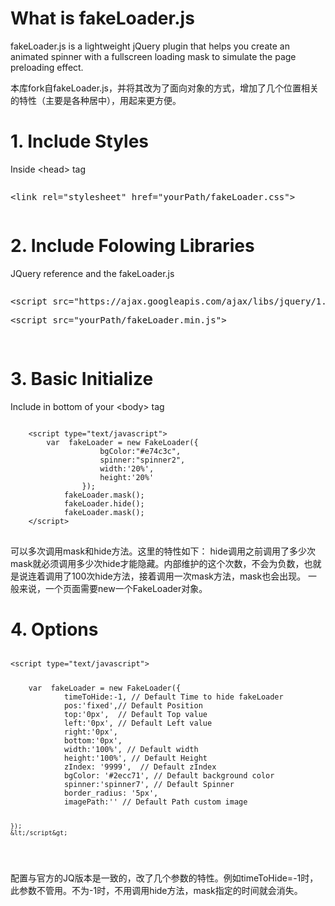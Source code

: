 <h1>What is fakeLoader.js</h1>
<p>
fakeLoader.js is a lightweight jQuery plugin that helps you create an animated spinner with a fullscreen loading mask to simulate the page preloading effect.
</p>
<p>
本库fork自fakeLoader.js，并将其改为了面向对象的方式，增加了几个位置相关的特性（主要是各种居中），用起来更方便。
</p>
<h1>1. Include Styles</h1>
<p>Inside &lt;head&gt; tag </p>
<pre><p>&lt;link rel="stylesheet" href="yourPath/fakeLoader.css"&gt;</p></pre>
<h1>2. Include Folowing Libraries</h1>
<p>JQuery reference and the fakeLoader.js</p>
<pre>
<p>&lt;script src="https://ajax.googleapis.com/ajax/libs/jquery/1.11.0/jquery.min.js"&gt;</p><p>&lt;script src="yourPath/fakeLoader.min.js"&gt;</p>
</pre>

<h1>3. Basic Initialize</h1>
<p>Include in bottom of your  &lt;body&gt; tag</p>
<pre>
<code>
    &lt;script type="text/javascript"&gt;
        var  fakeLoader = new FakeLoader({
                    bgColor:"#e74c3c",
                    spinner:"spinner2",
					width:'20%',
					height:'20%'
                });
			fakeLoader.mask();	
			fakeLoader.hide();
			fakeLoader.mask();
    &lt;/script&gt;
</code>
</pre>
<p>可以多次调用mask和hide方法。这里的特性如下：
hide调用之前调用了多少次mask就必须调用多少次hide才能隐藏。内部维护的这个次数，不会为负数，也就是说连着调用了100次hide方法，接着调用一次mask方法，mask也会出现。
一般来说，一个页面需要new一个FakeLoader对象。<p>
<h1>4. Options</h1>
<pre>
<code><p>&lt;script type="text/javascript"&gt;</p>
    var  fakeLoader = new FakeLoader({
            timeToHide:-1, // Default Time to hide fakeLoader
            pos:'fixed',// Default Position
            top:'0px',  // Default Top value
            left:'0px', // Default Left value
			right:'0px',
			bottom:'0px',
            width:'100%', // Default width 
            height:'100%', // Default Height
            zIndex: '9999',  // Default zIndex 
            bgColor: '#2ecc71', // Default background color
            spinner:'spinner7', // Default Spinner
			border_radius: '5px',
            imagePath:'' // Default Path custom image
            
    });
    &lt;/script&gt;
</code>
</pre>
<p>配置与官方的JQ版本是一致的，改了几个参数的特性。例如timeToHide=-1时，此参数不管用。不为-1时，不用调用hide方法，mask指定的时间就会消失。</p>

